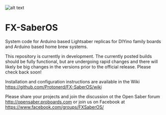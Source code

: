 ![alt text](https://github.com/Protonerd/FX-SaberOS/blob/master/README/22489987_10214390565742471_6678630774083988688_n.jpg)

# FX-SaberOS
System code for Arduino based Lightsaber replicas for DIYino family boards and Arduino based home brew systems.

This repository is currently in development.  The currently posted builds should be fully functional, but are undergoing rapid changes and there will likely be big changes in the versions prior to the official release. Please check back soon!

Installation and configuration instructions are available in the Wiki https://github.com/Protonerd/FX-SaberOS/wiki

Please share your projects and join the discussion ot the Open Saber forum http://opensaber.proboards.com or join us on Facebook at https://www.facebook.com/groups/FXSaberOS/

